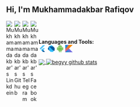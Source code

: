 ## Hi, I'm Mukhammadakbar Rafiqov

<a href="https://www.linkedin.com/in/muhammadakbar-r-a87742142/">
  <img align="left" alt="Mukhammadakbar's Linkdein" width="22px" src="https://cdn.jsdelivr.net/npm/simple-icons@v3/icons/linkedin.svg" />
</a>
<a href="https://github.com/markizdeviler/markizdeviler">
  <img align="left" alt="Mukhammadakbar's Github" width="22px" src="https://cdn.jsdelivr.net/npm/simple-icons@v3/icons/github.svg" />
</a>
<a href="https://t.me/markizdeviler">
  <img align="left" alt="Mukhammadakbar's Telegram" width="22px" src="https://cdn.jsdelivr.net/npm/simple-icons@v3/icons/telegram.svg" />
</a>
<a href="https://www.facebook.com/Mr.Deviler/">
  <img align="left" alt="Mukhammadakbar's Facebook" width="22px" src="https://cdn.jsdelivr.net/npm/simple-icons@v3/icons/facebook.svg" />
</a>
<br/>
<br/>

**Languages and Tools:**  
<code><img height="20" src="https://raw.githubusercontent.com/github/explore/80688e429a7d4ef2fca1e82350fe8e3517d3494d/topics/flutter/flutter.png"></code>
<code><img height="20" src="https://raw.githubusercontent.com/github/explore/80688e429a7d4ef2fca1e82350fe8e3517d3494d/topics/dart/dart.png"></code>
<code><img height="20" src="https://raw.githubusercontent.com/github/explore/80688e429a7d4ef2fca1e82350fe8e3517d3494d/topics/android/android.png"></code>
<code><img height="20" src="https://raw.githubusercontent.com/github/explore/80688e429a7d4ef2fca1e82350fe8e3517d3494d/topics/kotlin/kotlin.png"></code>

<a href="https://github.com/begyy">
  <img align="center" src="https://github-readme-stats.vercel.app/api/top-langs/?username=markizdeviler&theme=light&hide_langs_below=1" />
</a>
<a href="https://github.com/begyy">
 <img align="center" src="https://github-readme-stats.vercel.app/api?username=markizdeviler&show_icons=true&theme=light&line_height=27" alt="begyy github stats"/>
</a>
